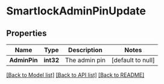 # SmartlockAdminPinUpdate

## Properties
Name | Type | Description | Notes
------------ | ------------- | ------------- | -------------
**AdminPin** | **int32** | The admin pin | [default to null]

[[Back to Model list]](../README.md#documentation-for-models) [[Back to API list]](../README.md#documentation-for-api-endpoints) [[Back to README]](../README.md)


